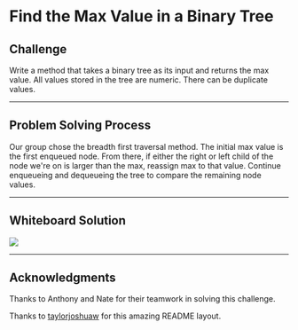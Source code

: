 # Find the Max Value in a Binary Tree

## Challenge
Write a method that takes a binary tree as its input and returns the
max value.  All values stored in the tree are numeric.  There can be
duplicate values.

---

## Problem Solving Process
Our group chose the breadth first traversal method.  The initial max
value is the first enqueued node.  From there, if either the right
or left child of the node we're on is larger than the max, reassign max
to that value.  Continue enqueueing and dequeueing the tree to compare 
the remaining node values.

---

## Whiteboard Solution
![](/assets/.jpg)


---

## Acknowledgments
Thanks to Anthony and Nate for their teamwork in solving this challenge.

Thanks to [taylorjoshuaw](https://github.com/taylorjoshuaw) 
for this amazing README layout.